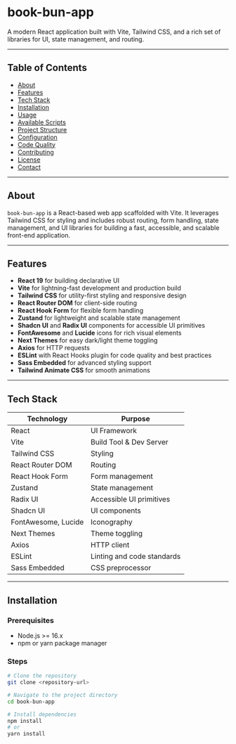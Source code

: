 # book-bun-app

A modern React application built with Vite, Tailwind CSS, and a rich set of libraries for UI, state management, and routing.

---

## Table of Contents

- [About](#about)
- [Features](#features)
- [Tech Stack](#tech-stack)
- [Installation](#installation)
- [Usage](#usage)
- [Available Scripts](#available-scripts)
- [Project Structure](#project-structure)
- [Configuration](#configuration)
- [Code Quality](#code-quality)
- [Contributing](#contributing)
- [License](#license)
- [Contact](#contact)

---

## About

`book-bun-app` is a React-based web app scaffolded with Vite. It leverages Tailwind CSS for styling and includes robust routing, form handling, state management, and UI libraries for building a fast, accessible, and scalable front-end application.

---

## Features

- **React 19** for building declarative UI
- **Vite** for lightning-fast development and production build
- **Tailwind CSS** for utility-first styling and responsive design
- **React Router DOM** for client-side routing
- **React Hook Form** for flexible form handling
- **Zustand** for lightweight and scalable state management
- **Shadcn UI** and **Radix UI** components for accessible UI primitives
- **FontAwesome** and **Lucide** icons for rich visual elements
- **Next Themes** for easy dark/light theme toggling
- **Axios** for HTTP requests
- **ESLint** with React Hooks plugin for code quality and best practices
- **Sass Embedded** for advanced styling support
- **Tailwind Animate CSS** for smooth animations

---

## Tech Stack

| Technology          | Purpose                              |
|---------------------|------------------------------------|
| React               | UI Framework                       |
| Vite                | Build Tool & Dev Server             |
| Tailwind CSS        | Styling                            |
| React Router DOM    | Routing                           |
| React Hook Form     | Form management                   |
| Zustand             | State management                  |
| Radix UI            | Accessible UI primitives          |
| Shadcn UI           | UI components                     |
| FontAwesome, Lucide | Iconography                       |
| Next Themes         | Theme toggling                    |
| Axios               | HTTP client                      |
| ESLint              | Linting and code standards       |
| Sass Embedded       | CSS preprocessor                  |

---

## Installation

### Prerequisites

- Node.js >= 16.x
- npm or yarn package manager

### Steps

```bash
# Clone the repository
git clone <repository-url>

# Navigate to the project directory
cd book-bun-app

# Install dependencies
npm install
# or
yarn install
